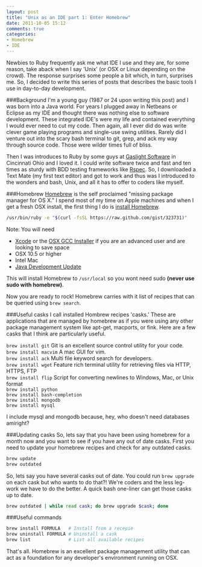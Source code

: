 ```yaml
---
layout: post
title: "Unix as an IDE part 1: Enter Homebrew"
date: 2011-10-05 15:12
comments: true
categories:
- Homebrew
- IDE
---
```


Newbies to Ruby frequently ask me what IDE I use and they are, for some reason, take aback when I say 'Unix' (or OSX or Linux depending on the crowd).
The response surprises some people a bit which, in turn, surprises me. So, I decided to write this series of posts that describes the basic tools I use
in day-to-day development.  

<!--more-->
###Background
I'm a young guy (1987 or 24 upon writing this post) and I was born into a Java world. For years I plugged away in Netbeans or Eclipse as my IDE
and thought there was nothing else to software development. These integrated IDE's were my life and contained everything I would ever need to 
cut my code. Then again, all I ever did do was write clever game playing programs and single-use swing utilities. Rarely did I venture out into the scary
bash terminal to git, grep, and ack my way through source code. Those were wilder times full of bliss.  

Then I was introduces to Ruby by some guys at [Gaslight Software](http://http://gaslightsoftware.com/) in Cincinnati Ohio and I loved it. I could write
software twice and fast and ten times as sturdy with BDD testing frameworks like [Rspec](http://rspec.info/). So, I downloaded a Text Mate (my first
text editor) and got to work and thus was I introduced to the wonders and bash, Unix, and all it has to offer to coders like myself.

###Homebrew
[Homebrew](http://mxcl.github.com/homebrew/) is the self proclaimed "missing package manager for OS X." I spend most of my time on Apple machines and when
I get a fresh OSX install, the first thing I do is [install Homebrew](https://github.com/mxcl/homebrew/wiki/installation).  

```bash
/usr/bin/ruby -e "$(curl -fsSL https://raw.github.com/gist/323731)"
```

Note: You will need  

* [Xcode](http://itunes.apple.com/us/app/xcode/id448457090) or the [OSX GCC Installer](https://github.com/kennethreitz/osx-gcc-installer) if you are an advanced user and are looking to save space
* OSX 10.5 or higher  
* Intel Mac  
* [Java Development Update](https://daw.apple.com/cgi-bin/WebObjects/DSAuthWeb.woa/wa/login?appIdKey=d4f7d769c2abecc664d0dadfed6a67f943442b5e9c87524d4587a95773750cea&path=%2F%2Fdownloads%2Findex.action)  

This will install Homebrew to `/usr/local` so you wont need sudo **(never use sudo with homebrew)**.

Now you are ready to rock! Homebrew carries with it list of recipes that can be queried using `brew search`.

###Useful casks
I call installed Hombrew recipes 'casks.' These are applications that are managed by homebrew as if you were using any other package management system like apt-get, macports, or fink.
Here are a few casks that I think are particularly useful.

`brew install git` Git is an excellent source control utility for your code.  
`brew install macvim` A mac GUI for vim.  
`brew install ack` Multi file keyword search for developers.  
`brew install wget` Feature rich terminal utility for retrieving files via HTTP, HTTPS, FTP  
`brew install flip` Script for converting newlines to Windows, Mac, or Unix format  
`brew install python`  
`brew install bash-completion`  
`brew install mongodb`  
`brew install mysql`  

I include mysql and mongodb because, hey, who doesn't need databases amiright?

###Updating casks
So, lets say that you have been using homebrew for a month now and you want to see if you have any out of date casks. First you need to update your
homebrew recipes and check for any outdated casks.

```bash
brew update
brew outdated
```

So, lets say you have several casks out of date. You could run `brew upgrade` on each cask but who wants to do that?! We're coders and the less leg-work we have
to do the better. A quick bash one-liner can get those casks up to date.

```bash
brew outdated | while read cask; do brew upgrade $cask; done
```

###Useful commands

```bash
brew install FORMULA   # Install from a recepie
brew uninstall FORMULA # Uninstall a cask
brew list              # List all available recipes
```
That's all. Homebrew is an excellent package management utility that can act as a foundation for any developer's environment running on OSX.
